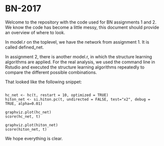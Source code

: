 # BN-2017

Welcome to the repository with the code used for BN assignments 1 and 2. We know the code has become a little messy, this document should provide an overview of where to look.

In model.r on the toplevel, we have the network from assignment 1. It is called defined_net.

In assignment 2, there is another model.r, in which the structure learning algorithms are applied. For the real analysis, we used the command line in Rstudio and executed the structure learning algorithms repeatedly to compare the different possible combinations.

That looked like the following snippet:

```{r}

hc_net <- hc(t, restart = 10, optimized = TRUE)
hiton_net <- si.hiton.pc(t, undirected = FALSE, test="x2", debug = TRUE, alpha=0.01)

graphviz.plot(hc_net)
score(hc_net, t)

graphviz.plot(hiton_net)
score(hiton_net, t)

```

We hope everything is clear.

